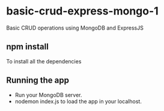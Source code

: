# basic-crud-express-mongo-1

Basic CRUD operations using MongoDB and ExpressJS

## npm install

To install all the dependencies

## Running the app

- Run your MongoDB server.
- nodemon index.js to load the app in your localhost.
